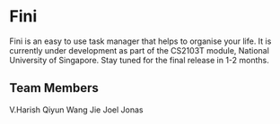 # Fini
Fini is an easy to use task manager that helps to organise your life. It is currently under development as part of the CS2103T module, National University of Singapore. Stay tuned for the final release in 1-2 months.

## Team Members
V.Harish
Qiyun
Wang Jie
Joel Jonas
